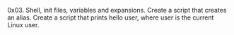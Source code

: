 0x03. Shell, init files, variables and expansions.
Create a script that creates an alias.
Create a script that prints hello user, where user is the current Linux user.

